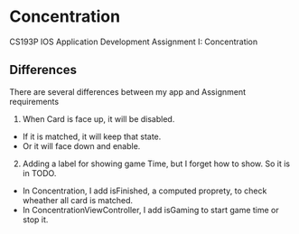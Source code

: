 # Concentration

CS193P IOS Application Development Assignment I: Concentration

## Differences

There are several differences between my app and Assignment requirements

1. When Card is face up, it will be disabled.
  * If it is matched, it will keep that state.
  * Or it will face down and enable.
2. Adding a label for showing game Time, but I forget how to show. So it is in TODO.
  * In Concentration, I add isFinished, a computed proprety, to check wheather all card is matched.
  * In ConcentrationViewController, I add isGaming to start game time or stop it.
  
